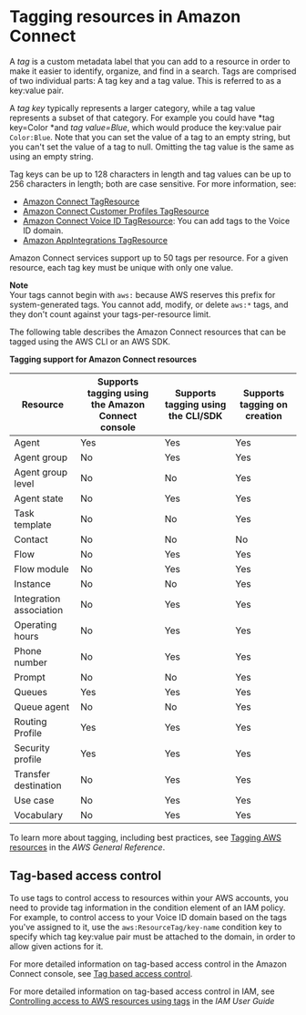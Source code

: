 # Tagging resources in Amazon Connect<a name="tagging"></a>

A *tag* is a custom metadata label that you can add to a resource in order to make it easier to identify, organize, and find in a search\. Tags are comprised of two individual parts: A tag key and a tag value\. This is referred to as a key:value pair\.

A *tag key* typically represents a larger category, while a tag value represents a subset of that category\. For example you could have *tag key=Color *and *tag value=Blue*, which would produce the key:value pair `Color:Blue`\. Note that you can set the value of a tag to an empty string, but you can't set the value of a tag to null\. Omitting the tag value is the same as using an empty string\.



Tag keys can be up to 128 characters in length and tag values can be up to 256 characters in length; both are case sensitive\. For more information, see:
+  [Amazon Connect TagResource](https://docs.aws.amazon.com/connect/latest/APIReference/API_TagResource.html)
+  [Amazon Connect Customer Profiles TagResource](https://docs.aws.amazon.com/customerprofiles/latest/APIReference/API_TagResource.html) 
+  [Amazon Connect Voice ID TagResource](https://docs.aws.amazon.com/voiceid/latest/APIReference/API_TagResource.html): You can add tags to the Voice ID domain\. 
+  [Amazon AppIntegrations TagResource](https://docs.aws.amazon.com/appintegrations/latest/APIReference/API_TagResource.html) 

Amazon Connect services support up to 50 tags per resource\. For a given resource, each tag key must be unique with only one value\. 

**Note**  
Your tags cannot begin with `aws:` because AWS reserves this prefix for system\-generated tags\. You cannot add, modify, or delete `aws:*` tags, and they don't count against your tags\-per\-resource limit\.

The following table describes the Amazon Connect resources that can be tagged using the AWS CLI or an AWS SDK\.


**Tagging support for Amazon Connect resources**  

| Resource | Supports tagging using the Amazon Connect console | Supports tagging using the CLI/SDK | Supports tagging on creation | 
| --- | --- | --- | --- | 
|  Agent  |  Yes  |  Yes  |  Yes  | 
|  Agent group  |  No  | Yes |  Yes  | 
|  Agent group level  |  No  | No |  Yes  | 
|  Agent state  |  No  |  Yes  |  Yes  | 
| Task template | No | No |  Yes  | 
|  Contact  |  No  |  No  |  No  | 
|  Flow  |  No  |  Yes  |  Yes  | 
|  Flow module  |  No  | Yes |  Yes  | 
|  Instance  | No | No |  Yes  | 
|  Integration association  |  No  | Yes |  Yes  | 
|  Operating hours  |  No  | Yes |  Yes  | 
| Phone number | No | Yes |  Yes  | 
|  Prompt  |  No  | No |  Yes  | 
|  Queues  |  Yes  | Yes |  Yes  | 
|  Queue agent  |  No  |  No  |  Yes  | 
|  Routing Profile  |  Yes  |  Yes  |  Yes  | 
|  Security profile  |  Yes  |  Yes  |  Yes  | 
|  Transfer destination  |  No  |  Yes  |  Yes  | 
|  Use case  |  No  |  Yes  |  Yes  | 
|  Vocabulary  |  No  | Yes |  Yes  | 

To learn more about tagging, including best practices, see [Tagging AWS resources](https://docs.aws.amazon.com/general/latest/gr/aws_tagging.html) in the *AWS General Reference*\. 

## Tag\-based access control<a name="tagging-access-control"></a>

To use tags to control access to resources within your AWS accounts, you need to provide tag information in the condition element of an IAM policy\. For example, to control access to your Voice ID domain based on the tags you've assigned to it, use the `aws:ResourceTag/key-name` condition key to specify which tag key:value pair must be attached to the domain, in order to allow given actions for it\.

For more detailed information on tag\-based access control in the Amazon Connect console, see [Tag based access control](tag-based-access-control.md)\.

For more detailed information on tag\-based access control in IAM, see [Controlling access to AWS resources using tags](https://docs.aws.amazon.com/IAM/latest/UserGuide/access_tags.html) in the *IAM User Guide* 